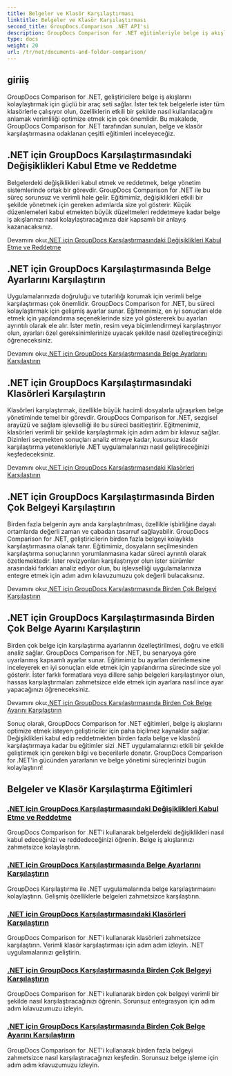 ```yaml
---
title: Belgeler ve Klasör Karşılaştırması
linktitle: Belgeler ve Klasör Karşılaştırması
second_title: GroupDocs.Comparison .NET API'si
description: GroupDocs Comparison for .NET eğitimleriyle belge iş akışlarını kolaylaştırmayı öğrenin. Değişiklikleri kabul edin, reddedin ve belgeleri ve klasörleri zahmetsizce karşılaştırın.
type: docs
weight: 20
url: /tr/net/documents-and-folder-comparison/
---
```

## giriiş

GroupDocs Comparison for .NET, geliştiricilere belge iş akışlarını kolaylaştırmak için güçlü bir araç seti sağlar. İster tek tek belgelerle ister tüm klasörlerle çalışıyor olun, özelliklerin etkili bir şekilde nasıl kullanılacağını anlamak verimliliği optimize etmek için çok önemlidir. Bu makalede, GroupDocs Comparison for .NET tarafından sunulan, belge ve klasör karşılaştırmasına odaklanan çeşitli eğitimleri inceleyeceğiz.

## .NET için GroupDocs Karşılaştırmasındaki Değişiklikleri Kabul Etme ve Reddetme

Belgelerdeki değişiklikleri kabul etmek ve reddetmek, belge yönetim sistemlerinde ortak bir görevdir. GroupDocs Comparison for .NET ile bu süreç sorunsuz ve verimli hale gelir. Eğitimimiz, değişiklikleri etkili bir şekilde yönetmek için gereken adımlarda size yol gösterir. Küçük düzenlemeleri kabul etmekten büyük düzeltmeleri reddetmeye kadar belge iş akışlarınızı nasıl kolaylaştıracağınıza dair kapsamlı bir anlayış kazanacaksınız.

 Devamını oku:[.NET için GroupDocs Karşılaştırmasındaki Değişiklikleri Kabul Etme ve Reddetme](./accept-reject-changes-dotnet/)

## .NET için GroupDocs Karşılaştırmasında Belge Ayarlarını Karşılaştırın

Uygulamalarınızda doğruluğu ve tutarlılığı korumak için verimli belge karşılaştırması çok önemlidir. GroupDocs Comparison for .NET, bu süreci kolaylaştırmak için gelişmiş ayarlar sunar. Eğitmenimiz, en iyi sonuçları elde etmek için yapılandırma seçeneklerinde size yol göstererek bu ayarları ayrıntılı olarak ele alır. İster metin, resim veya biçimlendirmeyi karşılaştırıyor olun, ayarları özel gereksinimlerinize uyacak şekilde nasıl özelleştireceğinizi öğreneceksiniz.

 Devamını oku:[.NET için GroupDocs Karşılaştırmasında Belge Ayarlarını Karşılaştırın](./compare-documents-settings-dotnet/)

## .NET için GroupDocs Karşılaştırmasındaki Klasörleri Karşılaştırın

Klasörleri karşılaştırmak, özellikle büyük hacimli dosyalarla uğraşırken belge yönetiminde temel bir görevdir. GroupDocs Comparison for .NET, sezgisel arayüzü ve sağlam işlevselliği ile bu süreci basitleştirir. Eğitmenimiz, klasörleri verimli bir şekilde karşılaştırmak için adım adım bir kılavuz sağlar. Dizinleri seçmekten sonuçları analiz etmeye kadar, kusursuz klasör karşılaştırma yetenekleriyle .NET uygulamalarınızı nasıl geliştireceğinizi keşfedeceksiniz.

 Devamını oku:[.NET için GroupDocs Karşılaştırmasındaki Klasörleri Karşılaştırın](./compare-folders-dotnet/)

## .NET için GroupDocs Karşılaştırmasında Birden Çok Belgeyi Karşılaştırın

Birden fazla belgenin aynı anda karşılaştırılması, özellikle işbirliğine dayalı ortamlarda değerli zaman ve çabadan tasarruf sağlayabilir. GroupDocs Comparison for .NET, geliştiricilerin birden fazla belgeyi kolaylıkla karşılaştırmasına olanak tanır. Eğitimimiz, dosyaların seçilmesinden karşılaştırma sonuçlarının yorumlanmasına kadar süreci ayrıntılı olarak özetlemektedir. İster revizyonları karşılaştırıyor olun ister sürümler arasındaki farkları analiz ediyor olun, bu işlevselliği uygulamalarınıza entegre etmek için adım adım kılavuzumuzu çok değerli bulacaksınız.

 Devamını oku:[.NET için GroupDocs Karşılaştırmasında Birden Çok Belgeyi Karşılaştırın](./compare-multiple-documents-dotnet/)

## .NET için GroupDocs Karşılaştırmasında Birden Çok Belge Ayarını Karşılaştırın

Birden çok belge için karşılaştırma ayarlarının özelleştirilmesi, doğru ve etkili analiz sağlar. GroupDocs Comparison for .NET, bu senaryoya göre uyarlanmış kapsamlı ayarlar sunar. Eğitimimiz bu ayarları derinlemesine inceleyerek en iyi sonuçları elde etmek için yapılandırma sürecinde size yol gösterir. İster farklı formatlara veya dillere sahip belgeleri karşılaştırıyor olun, hassas karşılaştırmaları zahmetsizce elde etmek için ayarlara nasıl ince ayar yapacağınızı öğreneceksiniz.

 Devamını oku:[.NET için GroupDocs Karşılaştırmasında Birden Çok Belge Ayarını Karşılaştırın](./compare-multiple-documents-settings-dotnet/)

Sonuç olarak, GroupDocs Comparison for .NET eğitimleri, belge iş akışlarını optimize etmek isteyen geliştiriciler için paha biçilmez kaynaklar sağlar. Değişiklikleri kabul edip reddetmekten birden fazla belge ve klasörü karşılaştırmaya kadar bu eğitimler sizi .NET uygulamalarınızı etkili bir şekilde geliştirmek için gereken bilgi ve becerilerle donatır. GroupDocs Comparison for .NET'in gücünden yararlanın ve belge yönetimi süreçlerinizi bugün kolaylaştırın!
## Belgeler ve Klasör Karşılaştırma Eğitimleri
### [.NET için GroupDocs Karşılaştırmasındaki Değişiklikleri Kabul Etme ve Reddetme](./accept-reject-changes-dotnet/)
GroupDocs Comparison for .NET'i kullanarak belgelerdeki değişiklikleri nasıl kabul edeceğinizi ve reddedeceğinizi öğrenin. Belge iş akışlarınızı zahmetsizce kolaylaştırın.
### [.NET için GroupDocs Karşılaştırmasında Belge Ayarlarını Karşılaştırın](./compare-documents-settings-dotnet/)
GroupDocs Karşılaştırma ile .NET uygulamalarında belge karşılaştırmasını kolaylaştırın. Gelişmiş özelliklerle belgeleri zahmetsizce karşılaştırın.
### [.NET için GroupDocs Karşılaştırmasındaki Klasörleri Karşılaştırın](./compare-folders-dotnet/)
GroupDocs Comparison for .NET'i kullanarak klasörleri zahmetsizce karşılaştırın. Verimli klasör karşılaştırması için adım adım izleyin. .NET uygulamalarınızı geliştirin.
### [.NET için GroupDocs Karşılaştırmasında Birden Çok Belgeyi Karşılaştırın](./compare-multiple-documents-dotnet/)
GroupDocs Comparison for .NET'i kullanarak birden çok belgeyi verimli bir şekilde nasıl karşılaştıracağınızı öğrenin. Sorunsuz entegrasyon için adım adım kılavuzumuzu izleyin.
### [.NET için GroupDocs Karşılaştırmasında Birden Çok Belge Ayarını Karşılaştırın](./compare-multiple-documents-settings-dotnet/)
GroupDocs Comparison for .NET'i kullanarak birden fazla belgeyi zahmetsizce nasıl karşılaştıracağınızı keşfedin. Sorunsuz belge işleme için adım adım kılavuzumuzu izleyin.